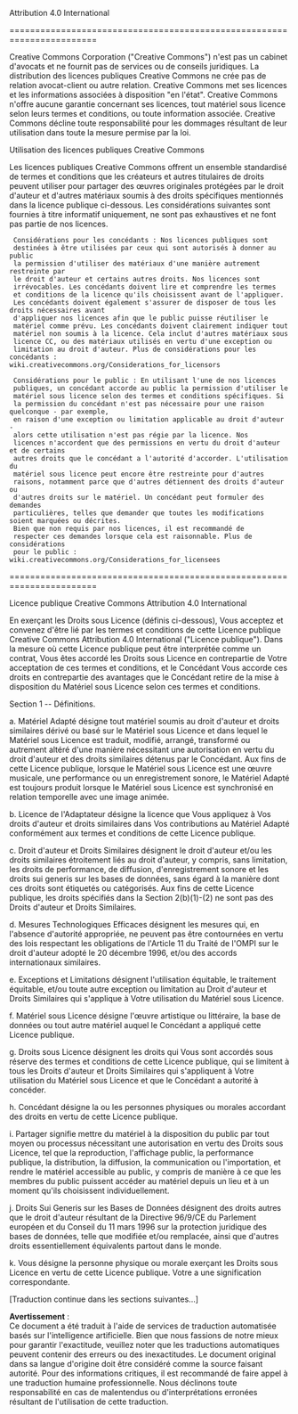 Attribution 4.0 International

=======================================================================

Creative Commons Corporation ("Creative Commons") n'est pas un cabinet d'avocats et ne fournit pas de services ou de conseils juridiques. La distribution des licences publiques Creative Commons ne crée pas de relation avocat-client ou autre relation. Creative Commons met ses licences et les informations associées à disposition "en l'état". Creative Commons n'offre aucune garantie concernant ses licences, tout matériel sous licence selon leurs termes et conditions, ou toute information associée. Creative Commons décline toute responsabilité pour les dommages résultant de leur utilisation dans toute la mesure permise par la loi.

Utilisation des licences publiques Creative Commons

Les licences publiques Creative Commons offrent un ensemble standardisé de termes et conditions que les créateurs et autres titulaires de droits peuvent utiliser pour partager des œuvres originales protégées par le droit d'auteur et d'autres matériaux soumis à des droits spécifiques mentionnés dans la licence publique ci-dessous. Les considérations suivantes sont fournies à titre informatif uniquement, ne sont pas exhaustives et ne font pas partie de nos licences.

     Considérations pour les concédants : Nos licences publiques sont
     destinées à être utilisées par ceux qui sont autorisés à donner au public
     la permission d'utiliser des matériaux d'une manière autrement restreinte par
     le droit d'auteur et certains autres droits. Nos licences sont
     irrévocables. Les concédants doivent lire et comprendre les termes
     et conditions de la licence qu'ils choisissent avant de l'appliquer.
     Les concédants doivent également s'assurer de disposer de tous les droits nécessaires avant
     d'appliquer nos licences afin que le public puisse réutiliser le
     matériel comme prévu. Les concédants doivent clairement indiquer tout
     matériel non soumis à la licence. Cela inclut d'autres matériaux sous
     licence CC, ou des matériaux utilisés en vertu d'une exception ou
     limitation au droit d'auteur. Plus de considérations pour les concédants :
	wiki.creativecommons.org/Considerations_for_licensors

     Considérations pour le public : En utilisant l'une de nos licences
     publiques, un concédant accorde au public la permission d'utiliser le
     matériel sous licence selon des termes et conditions spécifiques. Si
     la permission du concédant n'est pas nécessaire pour une raison quelconque - par exemple,
     en raison d'une exception ou limitation applicable au droit d'auteur -
     alors cette utilisation n'est pas régie par la licence. Nos
     licences n'accordent que des permissions en vertu du droit d'auteur et de certains
     autres droits que le concédant a l'autorité d'accorder. L'utilisation du
     matériel sous licence peut encore être restreinte pour d'autres
     raisons, notamment parce que d'autres détiennent des droits d'auteur ou
     d'autres droits sur le matériel. Un concédant peut formuler des demandes
     particulières, telles que demander que toutes les modifications soient marquées ou décrites.
     Bien que non requis par nos licences, il est recommandé de
     respecter ces demandes lorsque cela est raisonnable. Plus de considérations
     pour le public : 
	wiki.creativecommons.org/Considerations_for_licensees

=======================================================================

Licence publique Creative Commons Attribution 4.0 International

En exerçant les Droits sous Licence (définis ci-dessous), Vous acceptez et convenez
d'être lié par les termes et conditions de cette Licence publique
Creative Commons Attribution 4.0 International ("Licence publique"). Dans la
mesure où cette Licence publique peut être interprétée comme un contrat, Vous êtes
accordé les Droits sous Licence en contrepartie de Votre acceptation de
ces termes et conditions, et le Concédant Vous accorde ces droits en
contrepartie des avantages que le Concédant retire de la mise à disposition
du Matériel sous Licence selon ces termes et conditions.

Section 1 -- Définitions.

  a. Matériel Adapté désigne tout matériel soumis au droit d'auteur et
     droits similaires dérivé ou basé sur le Matériel sous Licence
     et dans lequel le Matériel sous Licence est traduit, modifié,
     arrangé, transformé ou autrement altéré d'une manière nécessitant
     une autorisation en vertu du droit d'auteur et des droits similaires détenus par le
     Concédant. Aux fins de cette Licence publique, lorsque le Matériel
     sous Licence est une œuvre musicale, une performance ou un enregistrement sonore,
     le Matériel Adapté est toujours produit lorsque le Matériel sous Licence est
     synchronisé en relation temporelle avec une image animée.

  b. Licence de l'Adaptateur désigne la licence que Vous appliquez à Vos
     droits d'auteur et droits similaires dans Vos contributions au Matériel Adapté
     conformément aux termes et conditions de cette Licence publique.

  c. Droit d'auteur et Droits Similaires désignent le droit d'auteur et/ou les droits similaires
     étroitement liés au droit d'auteur, y compris, sans limitation,
     les droits de performance, de diffusion, d'enregistrement sonore et les droits sui generis
     sur les bases de données, sans égard à la manière dont ces droits sont étiquetés ou
     catégorisés. Aux fins de cette Licence publique, les droits
     spécifiés dans la Section 2(b)(1)-(2) ne sont pas des Droits d'auteur et Droits Similaires.

  d. Mesures Technologiques Efficaces désignent les mesures qui, en l'absence
     d'autorité appropriée, ne peuvent pas être contournées en vertu des lois
     respectant les obligations de l'Article 11 du Traité de l'OMPI sur le droit
     d'auteur adopté le 20 décembre 1996, et/ou des accords internationaux similaires.

  e. Exceptions et Limitations désignent l'utilisation équitable, le traitement équitable, et/ou
     toute autre exception ou limitation au Droit d'auteur et Droits Similaires
     qui s'applique à Votre utilisation du Matériel sous Licence.

  f. Matériel sous Licence désigne l'œuvre artistique ou littéraire, la base
     de données ou tout autre matériel auquel le Concédant a appliqué cette Licence publique.

  g. Droits sous Licence désignent les droits qui Vous sont accordés sous réserve des
     termes et conditions de cette Licence publique, qui se limitent à
     tous les Droits d'auteur et Droits Similaires qui s'appliquent à Votre utilisation du
     Matériel sous Licence et que le Concédant a autorité à concéder.

  h. Concédant désigne la ou les personnes physiques ou morales accordant des droits
     en vertu de cette Licence publique.

  i. Partager signifie mettre du matériel à la disposition du public par tout moyen
     ou processus nécessitant une autorisation en vertu des Droits sous Licence, tel
     que la reproduction, l'affichage public, la performance publique, la distribution,
     la diffusion, la communication ou l'importation, et rendre le matériel
     accessible au public, y compris de manière à ce que les membres du public puissent accéder
     au matériel depuis un lieu et à un moment qu'ils choisissent individuellement.

  j. Droits Sui Generis sur les Bases de Données désignent des droits autres que le droit
     d'auteur résultant de la Directive 96/9/CE du Parlement européen et du
     Conseil du 11 mars 1996 sur la protection juridique des bases de données,
     telle que modifiée et/ou remplacée, ainsi que d'autres droits essentiellement
     équivalents partout dans le monde.

  k. Vous désigne la personne physique ou morale exerçant les Droits sous Licence
     en vertu de cette Licence publique. Votre a une signification correspondante.

[Traduction continue dans les sections suivantes...]

**Avertissement** :  
Ce document a été traduit à l'aide de services de traduction automatisée basés sur l'intelligence artificielle. Bien que nous fassions de notre mieux pour garantir l'exactitude, veuillez noter que les traductions automatiques peuvent contenir des erreurs ou des inexactitudes. Le document original dans sa langue d'origine doit être considéré comme la source faisant autorité. Pour des informations critiques, il est recommandé de faire appel à une traduction humaine professionnelle. Nous déclinons toute responsabilité en cas de malentendus ou d'interprétations erronées résultant de l'utilisation de cette traduction.